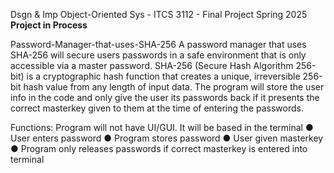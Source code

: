 Dsgn & Imp Object-Oriented Sys - ITCS 3112 - Final Project Spring 2025
**Project in Process**

Password-Manager-that-uses-SHA-256
A password manager that uses SHA-256 will secure users passwords in a safe environment that
is only accessible via a master password. SHA-256 (Secure Hash Algorithm 256-bit) is a
cryptographic hash function that creates a unique, irreversible 256-bit hash value from any length
of input data. The program will store the user info in the code and only give the user its
passwords back if it presents the correct masterkey given to them at the time of entering the
passwords.

Functions:
Program will not have UI/GUI. It will be based in the terminal
● User enters password
● Program stores password
● User given masterkey
● Program only releases passwords if correct masterkey is entered into terminal
